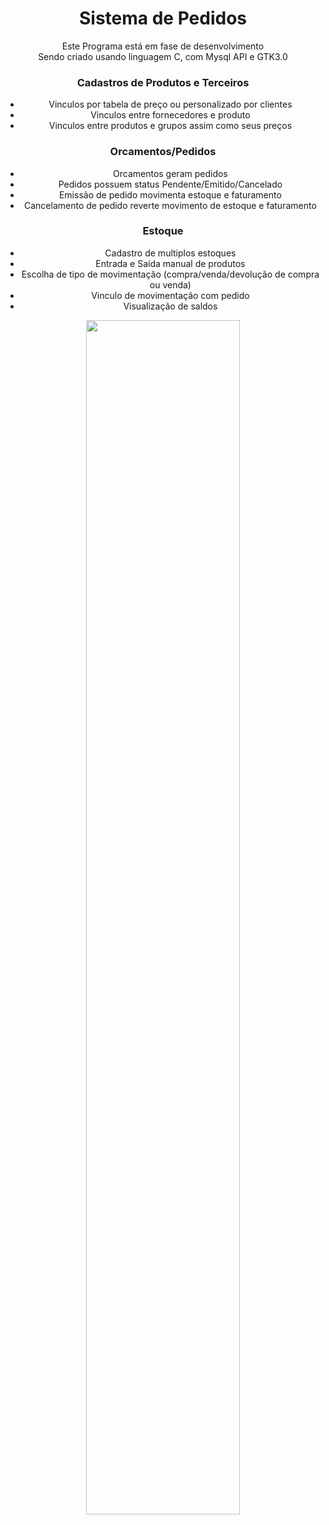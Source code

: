 <div align="center">
<h1>Sistema de Pedidos</h1>
Este Programa está em fase de desenvolvimento<br>
Sendo criado usando linguagem C, com Mysql API e GTK3.0<br>

<div>
<h3>Cadastros de Produtos e Terceiros</h3>
<ul>
<li>Vinculos por tabela de preço ou personalizado por clientes</li>
<li>Vinculos entre fornecedores e produto</li>
<li>Vinculos entre produtos e grupos assim como seus preços</li>
</ul>
</div>

<div>
<h3>Orcamentos/Pedidos</h3>
<ul>
<li>Orcamentos geram pedidos</li>
<li>Pedidos possuem status Pendente/Emitido/Cancelado</li>
<li>Emissão de pedido movimenta estoque e faturamento</li>
<li>Cancelamento de pedido reverte movimento de estoque e faturamento</li>
</ul>
</div>

<div>
<h3>Estoque</h3>
<ul>
<li>Cadastro de multiplos estoques</li>
<li>Entrada e Saída manual de produtos</li>
<li>Escolha de tipo de movimentação (compra/venda/devolução de compra ou venda)</li>
<li>Vinculo de movimentação com pedido</li>
<li>Visualização de saldos</li>
</ul>
</div>

<img width="70%" src="https://i.imgur.com/l5vgbtx.png">
</div>
